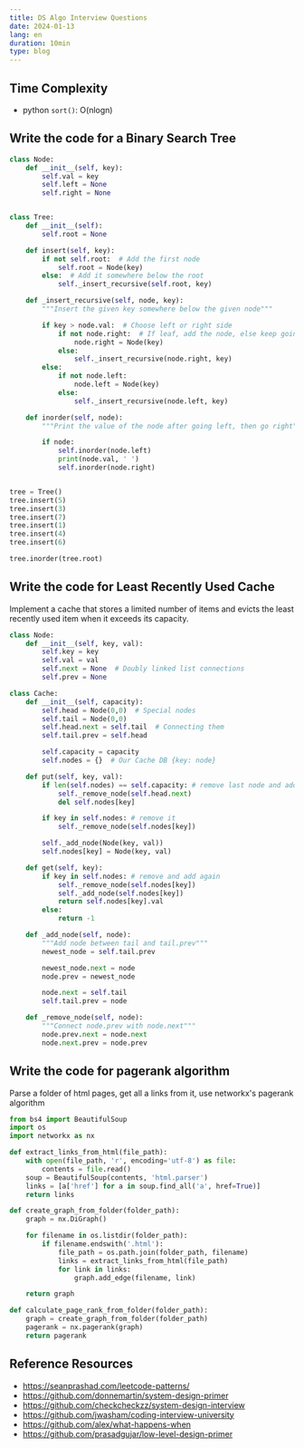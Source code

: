 ```yaml
---
title: DS Algo Interview Questions
date: 2024-01-13
lang: en
duration: 10min
type: blog
---
```


## Time Complexity
- python `sort()`: O(nlogn)


## Write the code for a Binary Search Tree

```python
class Node:
    def __init__(self, key):
        self.val = key
        self.left = None
        self.right = None


class Tree:
    def __init__(self):
        self.root = None

    def insert(self, key):
        if not self.root:  # Add the first node
            self.root = Node(key)
        else:  # Add it somewhere below the root
            self._insert_recursive(self.root, key)

    def _insert_recursive(self, node, key):
        """Insert the given key somewhere below the given node"""

        if key > node.val:  # Choose left or right side
            if not node.right:  # If leaf, add the node, else keep going in
                node.right = Node(key)
            else:
                self._insert_recursive(node.right, key)
        else:
            if not node.left:
                node.left = Node(key)
            else:
                self._insert_recursive(node.left, key)

    def inorder(self, node):
        """Print the value of the node after going left, then go right"""

        if node:
            self.inorder(node.left)
            print(node.val, ' ')
            self.inorder(node.right)


tree = Tree()
tree.insert(5)
tree.insert(3)
tree.insert(7)
tree.insert(1)
tree.insert(4)
tree.insert(6)

tree.inorder(tree.root)
```

## Write the code for Least Recently Used Cache
Implement a cache that stores a limited number of items and evicts the least recently used item when it exceeds its capacity.

```python
class Node:
    def __init__(self, key, val):
        self.key = key
        self.val = val
        self.next = None  # Doubly linked list connections
        self.prev = None

class Cache:
    def __init__(self, capacity):
        self.head = Node(0,0)  # Special nodes
        self.tail = Node(0,0)
        self.head.next = self.tail  # Connecting them
        self.tail.prev = self.head

        self.capacity = capacity
        self.nodes = {}  # Our Cache DB {key: node}

    def put(self, key, val):
        if len(self.nodes) == self.capacity: # remove last node and add new node
            self._remove_node(self.head.next)
            del self.nodes[key]

        if key in self.nodes: # remove it
            self._remove_node(self.nodes[key])

        self._add_node(Node(key, val))
        self.nodes[key] = Node(key, val)

    def get(self, key):
        if key in self.nodes: # remove and add again
            self._remove_node(self.nodes[key])
            self._add_node(self.nodes[key])
            return self.nodes[key].val
        else:
            return -1

    def _add_node(self, node):
        """Add node between tail and tail.prev"""
        newest_node = self.tail.prev

        newest_node.next = node
        node.prev = newest_node

        node.next = self.tail
        self.tail.prev = node

    def _remove_node(self, node):
        """Connect node.prev with node.next"""
        node.prev.next = node.next
        node.next.prev = node.prev
```

## Write the code for pagerank algorithm
Parse a folder of html pages, get all a links from it, use networkx's pagerank algorithm

```py
from bs4 import BeautifulSoup
import os
import networkx as nx

def extract_links_from_html(file_path):
    with open(file_path, 'r', encoding='utf-8') as file:
        contents = file.read()
    soup = BeautifulSoup(contents, 'html.parser')
    links = [a['href'] for a in soup.find_all('a', href=True)]
    return links

def create_graph_from_folder(folder_path):
    graph = nx.DiGraph()

    for filename in os.listdir(folder_path):
        if filename.endswith('.html'):
            file_path = os.path.join(folder_path, filename)
            links = extract_links_from_html(file_path)
            for link in links:
                graph.add_edge(filename, link)

    return graph

def calculate_page_rank_from_folder(folder_path):
    graph = create_graph_from_folder(folder_path)
    pagerank = nx.pagerank(graph)
    return pagerank
```

## Reference Resources
- https://seanprashad.com/leetcode-patterns/
- https://github.com/donnemartin/system-design-primer
- https://github.com/checkcheckzz/system-design-interview
- https://github.com/jwasham/coding-interview-university
- https://github.com/alex/what-happens-when
- https://github.com/prasadgujar/low-level-design-primer